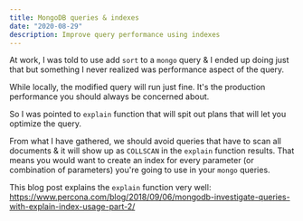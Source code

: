 ```yaml
---
title: MongoDB queries & indexes
date: "2020-08-29"
description: Improve query performance using indexes
---
```


At work, I was told to use add `sort` to a `mongo` query & I ended up doing just that but something I never realized was performance aspect of the query.

While locally, the modified query will run just fine. It's the production performance you should always be concerned about. 

So I was pointed to `explain` function that will spit out plans that will let you optimize the query.

From what I have gathered, we should avoid queries that have to scan all documents & it will show up as `COLLSCAN` in the `explain` function results. That means you would want to create an index for every parameter (or combination of parameters) you're going to use in your `mongo` queries. 

This blog post explains the `explain` function very well: https://www.percona.com/blog/2018/09/06/mongodb-investigate-queries-with-explain-index-usage-part-2/
